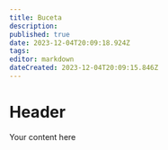 ```yaml
---
title: Buceta
description: 
published: true
date: 2023-12-04T20:09:18.924Z
tags: 
editor: markdown
dateCreated: 2023-12-04T20:09:15.846Z
---
```


# Header
Your content here